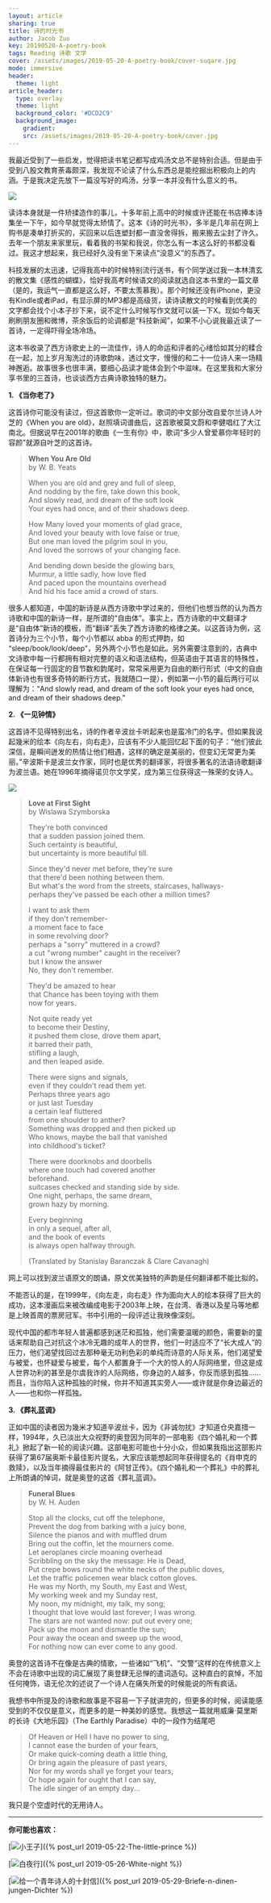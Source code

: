 ```yaml
---
layout: article
sharing: true
title: 诗的时光书
author: Jacob Zuo
key: 20190520-A-poetry-book
tags: Reading 诗歌 文学
cover: /assets/images/2019-05-20-A-poetry-book/cover-suqare.jpg
mode: immersive
header:
  theme: light
article_header:
  type: overlay
  theme: light
  background_color: '#DCD2C9'
  background_image: 
    gradient: 
    src: /assets/images/2019-05-20-A-poetry-book/cover.jpg
---
```


我最近受到了一些启发，觉得把读书笔记都写成鸡汤文总不是特别合适。但是由于受到八股文教育荼毒颇深，我发现不论读了什么东西总是能挖掘出积极向上的内涵。于是我决定先放下一篇没写好的鸡汤，分享一本并没有什么意义的书。

![]({{site.url}}/assets/images/2019-05-20-A-poetry-book/fig-1.jpg)

<!--more-->

读诗本身就是一件矫揉造作的事儿，十多年前上高中的时候或许还能在书店捧本诗集坐一下午，如今早就觉得太矫情了。这本《诗的时光书》，多半是几年前在网上购书是凑单打折买的，买回来以后连塑封都一直没舍得拆，搬来搬去尘封了许久。去年一个朋友来家里玩，看着我的书架和我说，你怎么有一本这么好的书都没看过。我这才想起来，我已经好久没有坐下来读点“没意义”的东西了。

科技发展的太迅速，记得我高中的时候特别流行送书，有个同学送过我一本林清玄的散文集《感性的蝴蝶》，恰好我高考时候语文的阅读就选自这本书里的一篇文章（是的，我运气一直都是这么好，不要太羡慕我）。那个时候还没有iPhone，更没有Kindle或者iPad，有显示屏的MP3都是高级货，读诗读散文的时候看到优美的文字都会找个小本子抄下来，说不定什么时候写作文就可以装一下X。现如今每天刷刷朋友圈和微博，茶余饭后的论调都是“科技新闻”，如果不小心说我最近读了一首诗，一定得吓得全场冷场。

这本书收录了西方诗歌史上的一流佳作，诗人的命运和评者的心绪恰如其分的糅合在一起，加上岁月淘洗过的诗歌韵味，透过文字，慢慢的和二十一位诗人来一场精神邂逅。故事很多也很丰满，要细心品读才能体会到个中滋味。在这里我和大家分享书里的三首诗，也谈谈西方古典诗歌独特的魅力。

**1. 《当你老了》**

这首诗你可能没有读过，但这首歌你一定听过。歌词的中文部分改自爱尔兰诗人叶芝的《When you are old》，赵照填词谱曲后，这首歌被莫文蔚和李健唱红了大江南北。但据说早在2001年的歌曲《一生有你》中，歌词“多少人曾爱慕你年轻时的容颜”就源自叶芝的这首诗。

> **When You Are Old**  
> by W. B. Yeats  
>
> When you are old and grey and full of sleep,  
> And nodding by the fire, take down this book,  
> And slowly read, and dream of the soft look  
> Your eyes had once, and of their shadows deep.  
>  
> How Many loved your moments of glad grace,  
> And loved your beauty with love false or true,  
> But one man loved the pilgrim soul in you,  
> And loved the sorrows of your changing face.  
>  
> And bending down beside the glowing bars,  
> Murmur, a little sadly, how love fled  
> And paced upon the mountains overhead  
> And hid his face amid a crowd of stars.  

很多人都知道，中国的新诗是从西方诗歌中学过来的，但他们也想当然的认为西方诗歌和中国的新诗一样，是所谓的“自由体”。事实上，西方诗歌的中文翻译才是“自由体”新诗的模板，而“翻译”丢失了西方诗歌的格律之美。以这首诗为例，这首诗分为三个小节，每个小节都以 abba 的形式押韵，如 “sleep/book/look/deep”，另外两个小节也是如此。另外需要注意到的，古典中文诗歌中每一行都拥有相对完整的语义和语法结构，但英语由于其语言的特殊性，在保证每一行固定的音节数和韵尾时，常常采用更为自由的断行形式（中文的自由体新诗也有很多奇特的断行方式，我就随口一提），例如第一小节的最后两行可以理解为：“And slowly read, and dream of the soft look your eyes had once, and dream of their shadows deep.”

**2. 《一见钟情》**

这首诗不见得特别出名，诗的作者辛波丝卡听起来也是蛮冷门的名字。但如果我说起幾米的绘本《向左右，向右走》，应该有不少人能回忆起下面的句子：“他们彼此深信，是瞬间迸发的热情让他们相遇，这样的确定是美丽的，但变幻无常更为美丽。”辛波斯卡是波兰女作家，同时也是优秀的翻译家，将很多著名的法语诗歌翻译为波兰语。她在1996年摘得诺贝尔文学奖，成为第三位获得这一殊荣的女诗人。

![]({{site.url}}/assets/images/2019-05-20-A-poetry-book/Turn-Left-Turn-Right.jpg)

> **Love at First Sight**  
> by Wislawa Szymborska  
>  
> They're both convinced  
> that a sudden passion joined them.  
> Such certainty is beautiful,  
> but uncertainty is more beautiful till.  
>  
> Since they'd never met before, they're sure  
> that there'd been nothing between them.  
> But what's the word from the streets, staircases, hallways-  
> perhaps they've passed be each other a million times?  
>  
> I want to ask them  
> if they don't remember-  
> a moment face to face  
> in some revolving door?  
> perhaps a "sorry" muttered in a crowd?  
> a cut "wrong number" caught in the receiver?  
> but I know the answer  
> No, they don't remember.  
>  
> They'd be amazed to hear  
> that Chance has been toying with them  
> now for years.  
>  
> Not quite ready yet  
> to become their Destiny,  
> it pushed them close, drove them apart,  
> it barred their path,  
> stifling a laugh,  
> and then leaped aside.  
>  
> There were signs and signals,  
> even if they couldn't read them yet.  
> Perhaps three years ago  
> or just last Tuesday  
> a certain leaf fluttered  
> from one shoulder to anther?  
> Something was dropped and then picked up  
> Who knows, maybe the ball that vanished  
> into childhood's ticket?  
>   
> There were doorknobs and doorbells  
> where one touch had covered another  
> beforehand.  
> suitcases checked and standing side by side.  
> One night, perhaps, the same dream,  
> grown hazy by morning.  
>   
> Every beginning  
> in only a sequel, after all,  
> and the book of events  
> is always open halfway through.  
>   
> (Translated by Stanislay Baranczak & Clare Cavanagh)  

网上可以找到波兰语原文的朗诵，原文优美独特的声韵是任何翻译都不能比拟的。

不能否认的是，在1999年，《向左走，向右走》作为面向大人的绘本获得了巨大的成功，这本漫画后来被改编成电影于2003年上映，在台湾、香港以及星马等地都是上映首周的票房冠军。书中引用的一段评述让我映像深刻。

现代中国的都市年轻人普遍都感到迷茫和孤独，他们需要温暖的颜色，需要新的童话来帮助自己对抗这个冰冷无趣的成年人的世界，他们一时适应不了“长大成人”的压力，他们渴望找回过去那种毫无功利色彩的单纯而诗意的人际关系，他们渴望爱与被爱，也怀疑爱与被爱，每个人都置身于一个大的惊人的人际网络里，但这是成人世界功利的甚至是尔虞我诈的人际网络，你身边的人越多，你反而感到孤独……而且，当你陷入这种孤独的时候，你并不知道其实旁人——或许就是你身边最近的人——也和你一样孤独。

**3. 《葬礼蓝调》**

正如中国的读者因为幾米才知道辛波丝卡，因为《非诚勿扰》才知道仓央嘉措一样，1994年，久已淡出大众视野的奥登因为同年的一部电影《四个婚礼和一个葬礼》掀起了新一轮的阅读兴趣。这部电影可能也十分小众，但如果我指出这部影片获得了第67届奥斯卡最佳影片提名，大家应该能想起同年获得提名的《肖申克的救赎》，以及当年摘得最佳影片的《阿甘正传》。《四个婚礼和一个葬礼》中的葬礼上所朗诵的悼词，就是奥登的这首《葬礼蓝调》。

> **Funeral Blues**  
> by W. H. Auden  
>   
> Stop all the clocks, cut off the telephone,  
> Prevent the dog from barking with a juicy bone,  
> Silence the pianos and with muffled drum  
> Bring out the coffin, let the mourners come.  
> Let aeroplanes circle moaning overhead  
> Scribbling on the sky the message: He is Dead,  
> Put crepe bows round the white necks of the public doves,  
> Let the traffic policemen wear black cotton gloves.  
> He was my North, my South, my East and West,  
> My working week and my Sunday rest,  
> My noon, my midnight, my talk, my song;  
> I thought that love would last forever; I was wrong.  
> The stars are not wanted now: put out every one;  
> Pack up the moon and dismantle the sun;  
> Pour away the ocean and sweep up the wood,  
> For nothing now can ever come to any good.  

奥登的这首诗不在像是古典的情歌，一些诸如“飞机”、“交警”这样的在传统意义上不会在诗歌中出现的词汇展现了奥登肆无忌惮的遣词造句。这种直白的哀悼，不加任何掩饰，语无伦次的述说了一个诗人在痛失所爱的时候能说的所有疯话。

我想书中所提及的诗歌和故事是不容易一下子就讲完的，但更多的时候，阅读能感受到的不仅仅是意义，而更多的是一种美妙的感觉。我想这一篇就用威廉·莫里斯的长诗《大地乐园》（The Earthly Paradise）中的一段作为结尾吧

> Of Heaven or Hell I have no power to sing,  
> I cannot ease the burden of your fears,  
> Or make quick-coming death a little thing,  
> Or bring again the pleasure of past years,  
> Nor for my words shall ye forget your tears,  
> Or hope again for ought that I can say,  
> The idle singer of an empty day...  

我只是个空虚时代的无用诗人。

---
**你可能也喜欢：**

[![]({{site.url}}/assets/images/LinkImage/The-little-prince.jpg "小王子")]({% post_url 2019-05-22-The-little-prince %})

[![]({{site.url}}/assets/images/LinkImage/White-night.jpg "白夜行")]({% post_url 2019-05-26-White-night %})

[![]({{site.url}}/assets/images/LinkImage/Briefe-n-dinen-jungen-Dichter.jpg "给一个青年诗人的十封信")]({% post_url 2019-05-29-Briefe-n-dinen-jungen-Dichter %})